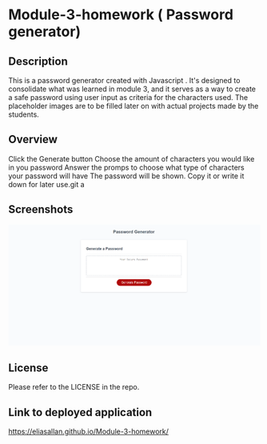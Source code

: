 # Module-3-homework ( Password generator)

## Description

This is a password generator created with Javascript . It's designed to consolidate what was learned in module 3, and it serves as a way to create a safe password using user input as criteria for the characters used. The placeholder images are to be filled later on with actual projects made by the students.

## Overview

Click the Generate button
Choose the amount of characters you would like in you password
Answer the promps to choose what type of characters your password will have
The password will be shown. Copy it or write it down for later use.git a



## Screenshots


![Screenshot of the application](images/Screenshot%20(183).png)


## License

Please refer to the LICENSE in the repo.

## Link to deployed application


https://eliasallan.github.io/Module-3-homework/